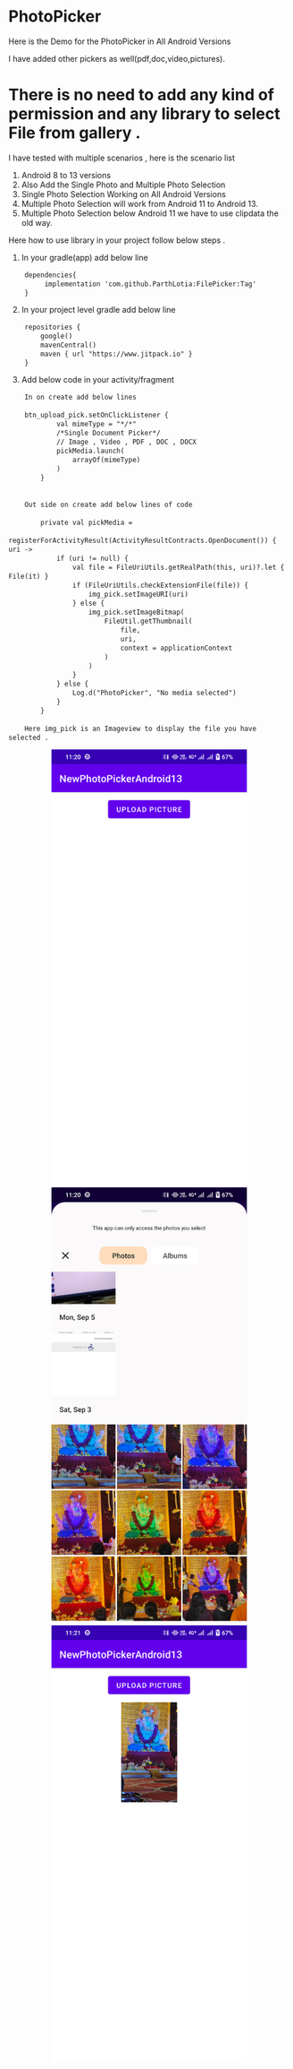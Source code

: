 # PhotoPicker

Here is the Demo for the PhotoPicker in All Android Versions

I have added other pickers as well(pdf,doc,video,pictures).

# There is no need to add any kind of permission and any library to select File from gallery .

I have tested with multiple scenarios , here is the scenario list

1. Android 8 to 13 versions
2. Also Add the Single Photo and Multiple Photo Selection
3. Single Photo Selection Working on All Android Versions
4. Multiple Photo Selection will work from Android 11 to Android 13.
5. Multiple Photo Selection below Android 11 we have to use clipdata the old way.

Here how to use library in your project follow below steps .

1. In your gradle(app) add below line
```
    dependencies{
         implementation 'com.github.ParthLotia:FilePicker:Tag'
    }
```   

2. In your project level gradle add below line
```
    repositories {
        google()
        mavenCentral()
        maven { url "https://www.jitpack.io" }
    }
```

3. Add below code in your activity/fragment
```
    In on create add below lines
    
    btn_upload_pick.setOnClickListener {
            val mimeType = "*/*"
            /*Single Document Picker*/
            // Image , Video , PDF , DOC , DOCX
            pickMedia.launch(
                arrayOf(mimeType)
            )
        }
        
        
    Out side on create add below lines of code
    
        private val pickMedia =
        registerForActivityResult(ActivityResultContracts.OpenDocument()) { uri ->
            if (uri != null) {
                val file = FileUriUtils.getRealPath(this, uri)?.let { File(it) }
                if (FileUriUtils.checkExtensionFile(file)) {
                    img_pick.setImageURI(uri)
                } else {
                    img_pick.setImageBitmap(
                        FileUtil.getThumbnail(
                            file,
                            uri,
                            context = applicationContext
                        )
                    )
                }
            } else {
                Log.d("PhotoPicker", "No media selected")
            }
        }
        
    Here img_pick is an Imageview to display the file you have selected .
```


<!--![LocationPermission](art/ss_location1.png)-->

<p align="center">
  <img src="art/ss_photopicker1.png" width="350">
  <img src="art/ss_photopicker2.png" width="350">
  <img src="art/ss_photopicker3.png" width="350">
</p>
